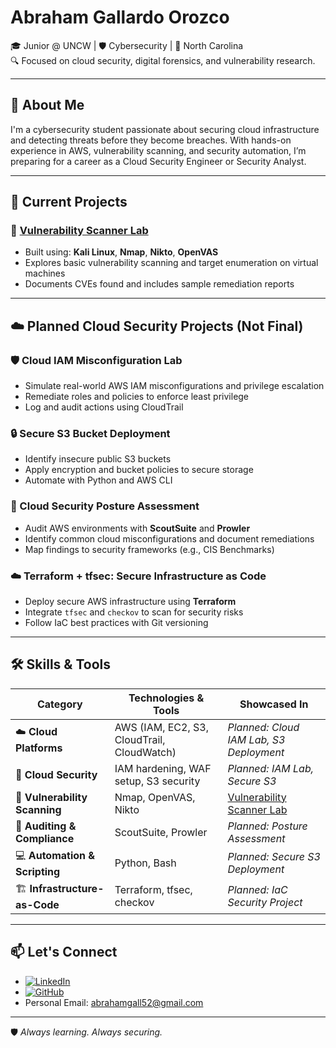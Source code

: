 # Abraham Gallardo Orozco

🎓 Junior @ UNCW | 🛡️ Cybersecurity | 📍 North Carolina  
🔍 Focused on cloud security, digital forensics, and vulnerability research.

---

## 💼 About Me

I'm a cybersecurity student passionate about securing cloud infrastructure and detecting threats before they become breaches. With hands-on experience in AWS, vulnerability scanning, and security automation, I’m preparing for a career as a Cloud Security Engineer or Security Analyst.

---

## 🔧 Current Projects

### 🔐 [Vulnerability Scanner Lab](https://github.com/abrahamgo52/vulnerability-scanner-lab)
- Built using: **Kali Linux**, **Nmap**, **Nikto**, **OpenVAS**
- Explores basic vulnerability scanning and target enumeration on virtual machines
- Documents CVEs found and includes sample remediation reports

---

## ☁️ Planned Cloud Security Projects (Not Final)

### 🛡️ Cloud IAM Misconfiguration Lab
- Simulate real-world AWS IAM misconfigurations and privilege escalation
- Remediate roles and policies to enforce least privilege
- Log and audit actions using CloudTrail

### 🔒 Secure S3 Bucket Deployment
- Identify insecure public S3 buckets
- Apply encryption and bucket policies to secure storage
- Automate with Python and AWS CLI

### 🧰 Cloud Security Posture Assessment
- Audit AWS environments with **ScoutSuite** and **Prowler**
- Identify common cloud misconfigurations and document remediations
- Map findings to security frameworks (e.g., CIS Benchmarks)

### ☁️ Terraform + tfsec: Secure Infrastructure as Code
- Deploy secure AWS infrastructure using **Terraform**
- Integrate `tfsec` and `checkov` to scan for security risks
- Follow IaC best practices with Git versioning

---

## 🛠 Skills & Tools

| Category | Technologies & Tools | Showcased In |
|---------|----------------------|--------------|
| ☁️ **Cloud Platforms** | AWS (IAM, EC2, S3, CloudTrail, CloudWatch) | _Planned: Cloud IAM Lab, S3 Deployment_ |
| 🔐 **Cloud Security** | IAM hardening, WAF setup, S3 security | _Planned: IAM Lab, Secure S3_ |
| 🧪 **Vulnerability Scanning** | Nmap, OpenVAS, Nikto | [Vulnerability Scanner Lab](https://github.com/abrahamgo52/vulnerability-scanner-lab) |
| 🧰 **Auditing & Compliance** | ScoutSuite, Prowler | _Planned: Posture Assessment_ |
| 💻 **Automation & Scripting** | Python, Bash | _Planned: Secure S3 Deployment_ |
| 🏗️ **Infrastructure-as-Code** | Terraform, tfsec, checkov | _Planned: IaC Security Project_ |

---

## 📫 Let's Connect

- [![LinkedIn](https://img.shields.io/badge/LinkedIn-Connect-blue?logo=linkedin)](https://www.linkedin.com/in/abrahamgo)  
- [![GitHub](https://img.shields.io/badge/GitHub-Follow-black?logo=github)](https://github.com/abrahamgo52)
- Personal Email: abrahamgall52@gmail.com

---

🛡️ *Always learning. Always securing.*
